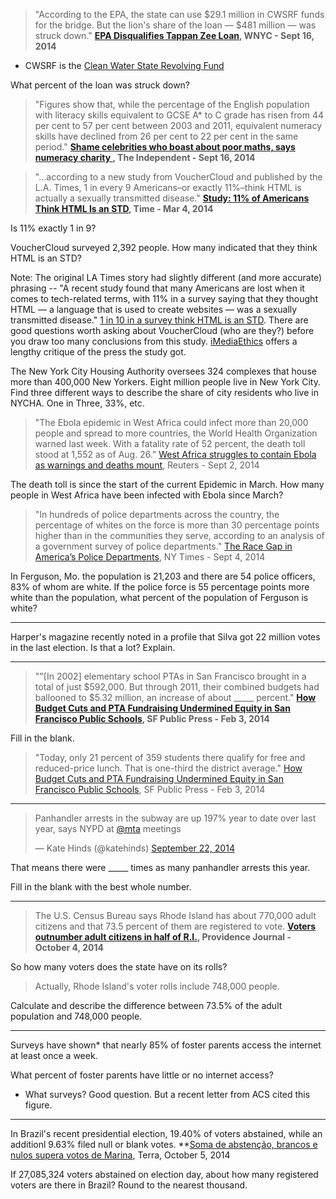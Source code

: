 > "According to the EPA, the state can use $29.1 million in CWSRF funds for the bridge. But the lion's share of the loan — $481 million — was struck down." **[EPA Disqualifies Tappan Zee Loan](http://www.wnyc.org/story/epa-disqualifies-tappan-zee-loan/), WNYC - Sept 16, 2014**

* CWSRF is the [Clean Water State Revolving Fund](http://www.efc.ny.gov/Default.aspx?tabid=82)

What percent of the loan was struck down?


> "Figures show that, while the percentage of the English population with literacy skills equivalent to GCSE A* to C grade has risen from 44 per cent to 57 per cent between 2003 and 2011, equivalent numeracy skills have declined from 26 per cent to 22 per cent in the same period." **[Shame celebrities who boast about poor maths, says numeracy charity ](http://www.independent.co.uk/news/education/education-news/shame-celebrities-who-boast-about-poor-maths-says-numeracy-charity-9734152.html), The Independent - Sept 16, 2014**

> "...according to a new study from VoucherCloud and published by the L.A. Times, 1 in every 9 Americans–or exactly 11%–think HTML is actually a sexually transmitted disease." **[Study: 11% of Americans Think HTML Is an STD](http://time.com/12410/11-of-americans-think-html-is-an-std/), Time - Mar 4, 2014**

Is 11% exactly 1 in 9?

VoucherCloud surveyed 2,392 people. How many indicated that they think HTML is an STD?

Note: The original LA Times story had slightly different (and more accurate) phrasing -- "A recent study found that many Americans are lost when it comes to tech-related terms, with 11% in a survey saying that they thought HTML — a language that is used to create websites — was a sexually transmitted disease." [1 in 10 in a survey think HTML is an STD](http://www.latimes.com/business/technology/la-fi-tn-1-10-americans-html-std-study-finds-20140304-story.html). There are good questions worth asking about VoucherCloud (who are they?) before you draw too many conclusions from this study. [iMediaEthics](http://www.imediaethics.org/News/4422/Latimes__time__buzzfeed_cite_poll_10_america_thinks_html_is_a_std.php) offers a lengthy critique of the press the study got. 

The New York City Housing Authority oversees 324 complexes that house more than 400,000 New Yorkers. Eight million people live in New York City. Find three different ways to describe the share of city residents who live in NYCHA. One in Three, 33%, etc. 

> "The Ebola epidemic in West Africa could infect more than 20,000 people and spread to more countries, the World Health Organization warned last week. With a fatality rate of 52 percent, the death toll stood at 1,552 as of Aug. 26." [West Africa struggles to contain Ebola as warnings and deaths mount](www.reuters.com/article/2014/09/02/us-health-ebola-idUSKBN0GX1IH20140902), Reuters - Sept 2, 2014

The death toll is since the start of the current Epidemic in March. How many people in West Africa have been infected with Ebola since March? 



> "In hundreds of police departments across the country, the percentage of whites on the force is more than 30 percentage points higher than in the communities they serve, according to an analysis of a government survey of police departments." [The Race Gap in America’s Police Departments](http://www.nytimes.com/interactive/2014/09/03/us/the-race-gap-in-americas-police-departments.html?_r=1), NY Times - Sept 4, 2014

In Ferguson, Mo. the population is 21,203 and there are 54 police officers, 83% of whom are white. If the police force is 55 percentage points more white than the population, what percent of the population of Ferguson is white? 

-----
Harper's magazine recently noted in a profile that Silva got 22 million votes in the last election. Is that a lot? Explain. 


-----

> ""\[In 2002\]  elementary school PTAs in San Francisco brought in a total of just $592,000. But through 2011, their combined budgets had ballooned to $5.32 million, an increase of about _____ percent." **[How Budget Cuts and PTA Fundraising Undermined Equity in San Francisco Public Schools](http://sfpublicpress.org/news/2014-02/how-budget-cuts-and-PTA-fundraising-undermined-equity-in-san-francisco-public-schools), SF Public Press - Feb 3, 2014**

Fill in the blank. 


> "Today, only 21 percent of 359 students there qualify for free and reduced-price lunch. That is one-third the district average." [How Budget Cuts and PTA Fundraising Undermined Equity in San Francisco Public Schools](http://sfpublicpress.org/news/2014-02/how-budget-cuts-and-PTA-fundraising-undermined-equity-in-san-francisco-public-schools), SF Public Press - Feb 3, 2014

-----

> Panhandler arrests in the subway are up 197% year to date over last year, says NYPD at <a href="https://twitter.com/MTA">@mta</a> meetings</p>&mdash; Kate Hinds (@katehinds) <a href="https://twitter.com/katehinds/status/514072909468680192">September 22, 2014</a>

That means there were _____ times as many panhandler arrests this year. 

Fill in the blank with the best whole number. 

-----

> The U.S. Census Bureau says Rhode Island has about 770,000 adult citizens and that 73.5 percent of them are registered to vote. **[Voters outnumber adult citizens in half of R.I.](http://www.providencejournal.com/news/government/20141004-rhode-islands-voting-list-doesnt-add-up-graphic.ece), Providence Journal - October 4, 2014**

So how many voters does the state have on its rolls?

> Actually, Rhode Island's voter rolls include 748,000 people. 

Calculate and describe the difference between 73.5% of the adult population and 748,000 people. 


-----
Surveys have shown* that nearly 85% of foster parents access the internet at least once a week. 

What percent of foster parents have little or no internet access?

* What surveys? Good question. But a recent letter from ACS cited this figure. 

-----

In Brazil's recent presidential election, 19.40% of voters abstained, while an additionl 9.63% filed null or blank votes. **[Soma de abstenção, brancos e nulos supera votos de Marina](http://noticias.terra.com.br/eleicoes/soma-de-abstencao-brancos-e-nulos-supera-votos-de-marina,59a32d737c2e8410VgnVCM3000009af154d0RCRD.html), Terra, October 5, 2014

If 27,085,324 voters abstained on election day, about how many registered voters are there in Brazil? Round to the nearest thousand.